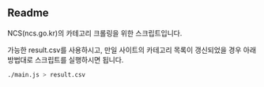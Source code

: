 ## Readme

NCS(ncs.go.kr)의 카테고리 크롤링을 위한 스크립트입니다.

가능한 result.csv를 사용하시고, 만일 사이트의 카테고리 목록이 갱신되었을 경우 아래 방법대로 스크립트를 실행하시면 됩니다.

```bash
./main.js > result.csv
```

